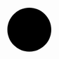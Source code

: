 <!DOCTYPE html>
<html lang="en">
<head>
<meta charset="UTF-8">
<meta name="viewport" content="width=device-width, initial-scale=1.0">
<title>Pac-Man Animation</title>
<style>
  .pacman-container {
    position: relative;
    width: 100px;
    height: 100px;
    background-color: black;
    border-radius: 50%;
    overflow: hidden;
  }
  
  .pacman {
    position: absolute;
    top: 0;
    left: 0;
    width: 100%;
    height: 100%;
    background-color: yellow;
    border-radius: 50%;
    animation: eat 0.5s infinite alternate;
  }
  
  @keyframes eat {
    0% {
      transform: rotate(45deg);
    }
    100% {
      transform: rotate(-45deg);
    }
  }
</style>
</head>
<body>
<div class="pacman-container">
  <div class="pacman"></div>
</div>
</body>
</html>

